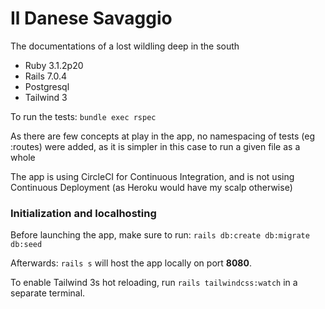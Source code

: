 # Il Danese Savaggio

The documentations of a lost wildling deep in the south

* Ruby 3.1.2p20
* Rails 7.0.4
* Postgresql
* Tailwind 3

To run the tests: `bundle exec rspec`

As there are few concepts at play in the app, no namespacing of tests (eg :routes) were added, as it is simpler in this case to run a given file as a whole

The app is using CircleCI for Continuous Integration, and is not using Continuous Deployment (as Heroku would have my scalp otherwise)

### Initialization and localhosting

Before launching the app, make sure to run:
`rails db:create db:migrate db:seed`

Afterwards:
`rails s`
will host the app locally on port __8080__.

To enable Tailwind 3s hot reloading, run `rails tailwindcss:watch` in a separate terminal.
